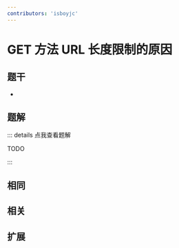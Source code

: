 ```yaml
---
contributors: 'isboyjc'
---
```


# GET 方法 URL 长度限制的原因


## 题干

- 



## 题解

::: details 点我查看题解

  TODO

:::



## 相同


## 相关


## 扩展

